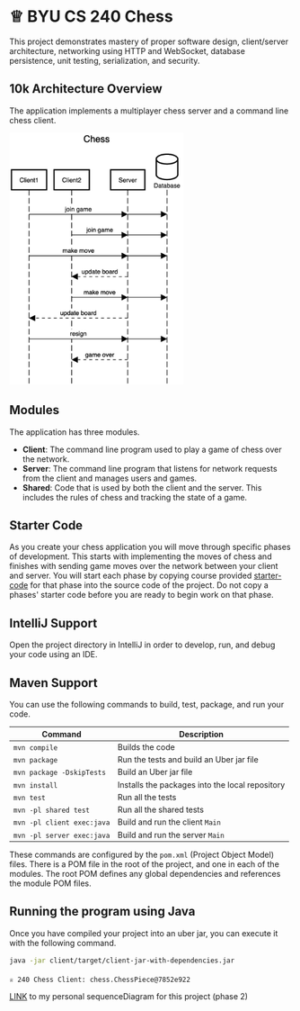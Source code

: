 # ♕ BYU CS 240 Chess

This project demonstrates mastery of proper software design, client/server architecture, networking using HTTP and WebSocket, database persistence, unit testing, serialization, and security.

## 10k Architecture Overview

The application implements a multiplayer chess server and a command line chess client.

[![Sequence Diagram](10k-architecture.png)](https://sequencediagram.org/index.html#initialData=C4S2BsFMAIGEAtIGckCh0AcCGAnUBjEbAO2DnBElIEZVs8RCSzYKrgAmO3AorU6AGVIOAG4jUAEyzAsAIyxIYAERnzFkdKgrFIuaKlaUa0ALQA+ISPE4AXNABWAexDFoAcywBbTcLEizS1VZBSVbbVc9HGgnADNYiN19QzZSDkCrfztHFzdPH1Q-Gwzg9TDEqJj4iuSjdmoMopF7LywAaxgvJ3FC6wCLaFLQyHCdSriEseSm6NMBurT7AFcMaWAYOSdcSRTjTka+7NaO6C6emZK1YdHI-Qma6N6ss3nU4Gpl1ZkNrZwdhfeByy9hwyBA7mIT2KAyGGhuSWi9wuc0sAI49nyMG6ElQQA)

## Modules

The application has three modules.

- **Client**: The command line program used to play a game of chess over the network.
- **Server**: The command line program that listens for network requests from the client and manages users and games.
- **Shared**: Code that is used by both the client and the server. This includes the rules of chess and tracking the state of a game.

## Starter Code

As you create your chess application you will move through specific phases of development. This starts with implementing the moves of chess and finishes with sending game moves over the network between your client and server. You will start each phase by copying course provided [starter-code](starter-code/) for that phase into the source code of the project. Do not copy a phases' starter code before you are ready to begin work on that phase.

## IntelliJ Support

Open the project directory in IntelliJ in order to develop, run, and debug your code using an IDE.

## Maven Support

You can use the following commands to build, test, package, and run your code.

| Command                    | Description                                     |
| -------------------------- | ----------------------------------------------- |
| `mvn compile`              | Builds the code                                 |
| `mvn package`              | Run the tests and build an Uber jar file        |
| `mvn package -DskipTests`  | Build an Uber jar file                          |
| `mvn install`              | Installs the packages into the local repository |
| `mvn test`                 | Run all the tests                               |
| `mvn -pl shared test`      | Run all the shared tests                        |
| `mvn -pl client exec:java` | Build and run the client `Main`                 |
| `mvn -pl server exec:java` | Build and run the server `Main`                 |

These commands are configured by the `pom.xml` (Project Object Model) files. There is a POM file in the root of the project, and one in each of the modules. The root POM defines any global dependencies and references the module POM files.

## Running the program using Java

Once you have compiled your project into an uber jar, you can execute it with the following command.

```sh
java -jar client/target/client-jar-with-dependencies.jar

♕ 240 Chess Client: chess.ChessPiece@7852e922
```

[LINK]([https://sequencediagram.org/index.html#initialData=C4S2BsFMAIBUAsQGdrOgQ2qCkBQuBBcEAY0gFoA+AIQHsAjALgGFiSBrDAOwBNoeATugDmWWtBIDI6YDExSAjgFdISYNFoCAOl2ABPAA4wwqLlngwktJQLIYpmYOOAXoUAGbBCbSAB5y5HRMgiJi0AC2tABueFy0shoxAtBBADQAItb0UBJsnE7QkDwmsgAewCx50AASkOAGEZBcStDumtAAVB0gXGoCSiSgtL1d3HxdkKXo4QZQSF24QVQAFADMAJSZStkwJFUFRSWTFXFc5D1q6LpXkNYo4apIIpBAA](https://sequencediagram.org/index.html#initialData=C4S2BsFMAIB4GcQC9IC4BMAGAfLAxgPbgEBOqAxAA4CuJlU2ACgBYCG8M6q0Aws5PHjQAypBIA3MdAAiAkAHMAdnAD0hYiVwrEKAFC7WeYKV7gQkRcF2VWJUHhA3LIsZJLXb9x62cAJHwAmUO42diAOTsAuEuGQHmERPlHSrMCsAIJ4eALwugGprABG7DABhfoWwCQAnvA2Dory0JgAdACcuvIkBNSU0OSKrOLV0ABKkPIg8FWpIATK5ADuzGBxPGaV0AC02NFu3ADajADywgAqALrQKtQcJAA6igDe0ABEt2KDALaQr6ivbwANG8bIJFqQAn8Aa9ga9IF9WCBwFC3tAAL66UQSKQ7aD+RRBMTcF7vO7fX7-IEg9jwcEkSGUmFveGI5GM9G6fGEkjbXZY8SxbgkCZTYBiAAU40m0zE4wAjtQBMAAJSY1yxXkyAqZbKCbjySDAACqd3FHxI5NVKTSOpymrK3GEAFEADJOnhnaDm8nQABm3S+XruumtGSydq2uP5gugimo4HAapi2U1odteugeGFqUgJol3tYP2BoNpEOBLKRVu14cE9sK3AAkgA5Z2jT0FovQEt0gLlhFI6DNs7HINiJMClO4tM1+DcLOQHPpajAZhmsmFyBVm0zuuNltOtuji0b4GsZfMM4EADWFkHTeH0DPK5D1d1QkjfPV2W4T4v14s44ah+eKBME3BSqKsoCPGVhcsE2xRq4RLQCSHa-NA3DQrCv6XjeigAphqIYvyOK4us5iWNwWCYI8qHrj8BGokyrw4f++EYUxHIWAE+hdD0fTkKQPgGtALoEJMCzLKsujkZsiHYmQRynJc1wcIIcyKLRbxoSizHdhC7LEUhPK4nByFPKSnwbrpsL6fSukYmZJmfsmaDQMQEnimJEnyoq0yqtGk67NOb76oaeYkGuVk-FuYZvruIiuu6np2TxIURvJE5ualgFBXsMZuCAvrVN5ICKFFx6dqlAVfjAU6vjkYXAEuK4VU2G6xem767A6iVuh6j7nrht4AGKjMcACyg3PultbAYFbmsXhuV1aZoHIUtAFOQhLn7ChbybexhHMTpHHQhyJEmWRGyUdA1FaSxQ1sYxWHafR6HHVxBK8d0vT9F0kC3t5PRREsKxijJN1RJlyEHNISVnE6VzaDkGmPId444rsTnEgdT14QCjnrc5+Xfu54kg+Kh01a5moLdw3GiOp8wrTtIEEmBsbxom23zcZ3DivA1A7sKdTzBwyr7a8hOY1duyybd93PG8MvcT9-H9MKASiaK0AAOIbkIYPSQr0O7bDetOipKjyBu6P4wBl2ajjUuHTLvO7TGZjTAbPzwFTDuKDTWWpg1Gbe8AvsCAHK7DUHL7bvFuK9c6-WerbfvQGNk3QBnAjQAA6g2Zy+NNf7LbN76ZTGee5AtbMu3nLqipyxNs5duOvLXfzQAcFl5w20g9wAjOgADMAAsgKvFJYoReSUIwo8ryFOAhhXvP1n-MxeftT829ohcRkKWzptUZgNHK13hs93318-IPI-j1PM-g7m72L4Cy+r+vm8MdvsJd4bgPkfXQatOi-QEjQOgUBeDZjFPrDc-RZ5rChnTfmvcTjnGRnne2sc2K0SAT8Y+bhnbE07m7QBG497oSJhzLGpM3LzhzFHGO5cLDAiIZuVm1cyYIhvFHQebC46cOoR1HhwUw6zlzoaVhh1REP2kJ1Hcyd6x9WSrnJB2cpq10LsXUuGNK7t1qtwOMCYJFakTo1TM8DICsIHtIU8gcFGQBocopOPU1HNlbOnDcg8nH4Lwi4mhd4Hy1wTnFDKnsyYOJ4WtehZBNGKNbgk4xClO4OKfpPC6xlT5Q3PpfEkmTuCj2yRicBfE-rkGqJABMBBFjQAAFIEDKogn4-Qf54CvJDCiZs9iw0YEaa2uDBiB1ovQVgNSSA8CIKQFxg8SEMJdiSShII15TJmRoHefih4cg9ow1AAArFpig5HOK7OssQmy5lJMgIPYOQFJFWIzAaSOG5hFsXmUoiJXUEqpw0XnPRJcy5x2gOkJs0hbmDx+So3hbk84WMrtwXo+QxRnMCRwi5kyrmzJIF89xEZPHcCNIwaQ6REbim8QeM4AB+SWptrk8jKsYW5QKDGBzBRCqF0gYVJzhfqDccTsbkNuSk7kaS9okhlk7YCZ87oXweqrb6ECNbkC6JM0wC4eSsEoPQcIsx5jILfj0uS5tElwwRkja4ZRZZkISXOKAthxSqn2fTTMjrIoPLyki6AwovgEEkOkBMEV-YErmkSsYToJrHAAGpOkfAmI8uQjF81cqY7miKpFCnhAGyAQbwBR1Dbywl0BeqjCjbG+NrBE3hJTfyrm5j671WedIv1ub80tXYYoItKaI3lujXGhN4AQVsWTVIiVMYzGJibdEtAeAPXCDSMAW4zqhXs25Om8xvMYaJKlTkk+sr8nysKSrDkFRvpAA)) to my personal sequenceDiagram for this project (phase 2)

